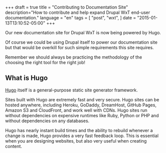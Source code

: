 +++
draft = true
title = "Contributing to Documentation Site"
description="How to contribute and help expand Drupal WxT end-user documentation."
language = "en"
tags = [
    "post",
    "wxt",
]
date = "2015-01-13T13:10:52-05:00"
+++

Our new documentation site for Drupal WxT is now being powered by Hugo.

Of course we could be using Drupal itself to power our documentation site but that would be overkill for such simple requirements this site requires.

Remember we should always be practicing the methodology of the choosing the right tool for the right job!

## What is Hugo

[Hugo][hugo] itself is a general-purpose static site generator framework.

Sites built with Hugo are extremely fast and very secure. Hugo sites can be hosted anywhere, including Heroku, GoDaddy, DreamHost, GitHub Pages, Amazon S3 and CloudFront, and work well with CDNs. Hugo sites run without dependencies on expensive runtimes like Ruby, Python or PHP and without dependencies on any databases.

Hugo has nearly instant build times and the ability to rebuild whenever a change is made, Hugo provides a very fast feedback loop. This is essential when you are designing websites, but also very useful when creating content.

<!-- Links Referenced -->

[hugo]:         http://gohugo.io/
